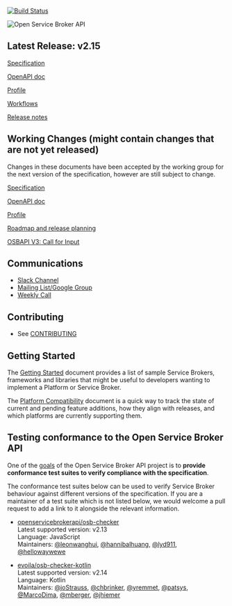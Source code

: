 [![Build Status](https://travis-ci.org/openservicebrokerapi/servicebroker.svg?branch=master)](https://travis-ci.org/openservicebrokerapi/servicebroker "Travis")

![Open Service Broker API](https://github.com/openservicebrokerapi/servicebroker/blob/master/logo.png?raw=true)

## Latest Release: v2.15
[Specification](https://github.com/openservicebrokerapi/servicebroker/blob/v2.15/spec.md)

[OpenAPI doc](http://petstore.swagger.io/?url=https://raw.githubusercontent.com/openservicebrokerapi/servicebroker/v2.15/openapi.yaml)

[Profile](https://github.com/openservicebrokerapi/servicebroker/blob/v2.15/profile.md)

[Workflows](diagram.md)

[Release notes](https://github.com/openservicebrokerapi/servicebroker/blob/v2.15/release-notes.md)

## Working Changes (might contain changes that are not yet released)
Changes in these documents have been accepted by the working group for the next
version of the specification, however are still subject to change.

[Specification](https://github.com/openservicebrokerapi/servicebroker/blob/master/spec.md)

[OpenAPI doc](http://petstore.swagger.io/?url=https://raw.githubusercontent.com/openservicebrokerapi/servicebroker/master/openapi.yaml)

[Profile](https://github.com/openservicebrokerapi/servicebroker/blob/master/profile.md)

[Roadmap and release planning](https://github.com/openservicebrokerapi/servicebroker/projects/1)

[OSBAPI V3: Call for Input](https://docs.google.com/document/d/1zayT_7IECl-8DOtlp0kdfzIfSZMG7Y_N-SRPggs8eHg/edit)

## Communications

- [Slack Channel](http://slack.openservicebrokerapi.org)
- [Mailing List/Google Group](https://groups.google.com/forum/#!forum/open-service-broker-api)
- [Weekly Call](https://github.com/openservicebrokerapi/servicebroker/wiki/Weekly-Call)

## Contributing

- See [CONTRIBUTING](CONTRIBUTING.md)

## Getting Started

The [Getting Started](gettingStarted.md) document provides a list of sample
Service Brokers, frameworks and libraries that might be useful to developers
wanting to implement a Platform or Service Broker.

The [Platform Compatibility](compatibility.md) document is a quick way to track
the state of current and pending feature additions, how they align with
releases, and which platforms are currently supporting them.

## Testing conformance to the Open Service Broker API

One of the [goals](https://www.openservicebrokerapi.org/#goals) of the Open
Service Broker API project is to **provide conformance test suites to verify
compliance with the specification**.

The conformance test suites below can be used to verify Service Broker behaviour
against different versions of the specification. If you are a maintainer of a
test suite which is not listed below, we would welcome a pull request to add a
link to it alongside the relevant information.

* [openservicebrokerapi/osb-checker](https://github.com/openservicebrokerapi/osb-checker) \
  Latest supported version: v2.13 \
  Language: JavaScript \
  Maintainers:
  [@leonwanghui](https://github.com/leonwanghui),
  [@hannibalhuang](https://github.com/hannibalhuang),
  [@lyd911](https://github.com/lyd911),
  [@hellowaywewe](https://github.com/hellowaywewe)

* [evoila/osb-checker-kotlin](https://github.com/evoila/osb-checker-kotlin) \
  Latest supported version: v2.14 \
  Language: Kotlin \
  Maintainers:
  [@joStrauss](https://github.com/joStrauss),
  [@chbrinker](https://github.com/chbrinker),
  [@yremmet](https://github.com/yremmet),
  [@patsys](https://github.com/patsys),
  [@MarcoDima](https://github.com/MarcoDima),
  [@mberger](https://github.com/mberger),
  [@jhiemer](https://github.com/jhiemer)

